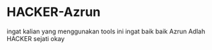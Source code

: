 # HACKER-Azrun
ingat kalian yang menggunakan tools ini ingat
baik baik Azrun Adlah HACKER sejati okay

